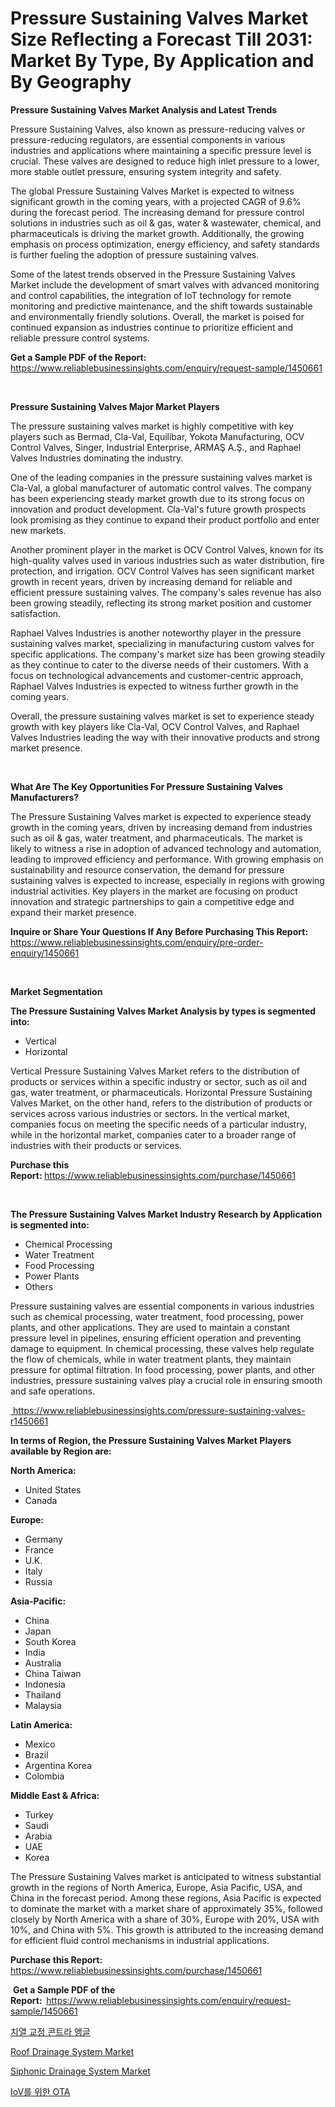 <p><h1>Pressure Sustaining Valves Market Size Reflecting a Forecast Till 2031: Market By Type, By Application and By Geography</h1></p><p><strong>Pressure Sustaining Valves Market Analysis and Latest Trends</strong></p>
<p><p>Pressure Sustaining Valves, also known as pressure-reducing valves or pressure-reducing regulators, are essential components in various industries and applications where maintaining a specific pressure level is crucial. These valves are designed to reduce high inlet pressure to a lower, more stable outlet pressure, ensuring system integrity and safety.</p><p>The global Pressure Sustaining Valves Market is expected to witness significant growth in the coming years, with a projected CAGR of 9.6% during the forecast period. The increasing demand for pressure control solutions in industries such as oil & gas, water & wastewater, chemical, and pharmaceuticals is driving the market growth. Additionally, the growing emphasis on process optimization, energy efficiency, and safety standards is further fueling the adoption of pressure sustaining valves.</p><p>Some of the latest trends observed in the Pressure Sustaining Valves Market include the development of smart valves with advanced monitoring and control capabilities, the integration of IoT technology for remote monitoring and predictive maintenance, and the shift towards sustainable and environmentally friendly solutions. Overall, the market is poised for continued expansion as industries continue to prioritize efficient and reliable pressure control systems.</p></p>
<p><strong>Get a Sample PDF of the Report:&nbsp;</strong> <a href="https://www.reliablebusinessinsights.com/enquiry/request-sample/1450661">https://www.reliablebusinessinsights.com/enquiry/request-sample/1450661</a></p>
<p>&nbsp;</p>
<p><strong>Pressure Sustaining Valves Major Market Players</strong></p>
<p><p>The pressure sustaining valves market is highly competitive with key players such as Bermad, Cla-Val, Equilibar, Yokota Manufacturing, OCV Control Valves, Singer, Industrial Enterprise, ARMAŞ A.Ş., and Raphael Valves Industries dominating the industry. </p><p>One of the leading companies in the pressure sustaining valves market is Cla-Val, a global manufacturer of automatic control valves. The company has been experiencing steady market growth due to its strong focus on innovation and product development. Cla-Val's future growth prospects look promising as they continue to expand their product portfolio and enter new markets.</p><p>Another prominent player in the market is OCV Control Valves, known for its high-quality valves used in various industries such as water distribution, fire protection, and irrigation. OCV Control Valves has seen significant market growth in recent years, driven by increasing demand for reliable and efficient pressure sustaining valves. The company's sales revenue has also been growing steadily, reflecting its strong market position and customer satisfaction.</p><p>Raphael Valves Industries is another noteworthy player in the pressure sustaining valves market, specializing in manufacturing custom valves for specific applications. The company's market size has been growing steadily as they continue to cater to the diverse needs of their customers. With a focus on technological advancements and customer-centric approach, Raphael Valves Industries is expected to witness further growth in the coming years.</p><p>Overall, the pressure sustaining valves market is set to experience steady growth with key players like Cla-Val, OCV Control Valves, and Raphael Valves Industries leading the way with their innovative products and strong market presence.</p></p>
<p>&nbsp;</p>
<p><strong>What Are The Key Opportunities For Pressure Sustaining Valves Manufacturers?</strong></p>
<p><p>The Pressure Sustaining Valves market is expected to experience steady growth in the coming years, driven by increasing demand from industries such as oil & gas, water treatment, and pharmaceuticals. The market is likely to witness a rise in adoption of advanced technology and automation, leading to improved efficiency and performance. With growing emphasis on sustainability and resource conservation, the demand for pressure sustaining valves is expected to increase, especially in regions with growing industrial activities. Key players in the market are focusing on product innovation and strategic partnerships to gain a competitive edge and expand their market presence.</p></p>
<p><strong>Inquire or Share Your Questions If Any Before Purchasing This Report:</strong> <a href="https://www.reliablebusinessinsights.com/enquiry/pre-order-enquiry/1450661">https://www.reliablebusinessinsights.com/enquiry/pre-order-enquiry/1450661</a></p>
<p>&nbsp;</p>
<p><strong>Market Segmentation</strong></p>
<p><strong>The Pressure Sustaining Valves Market Analysis by types is segmented into:</strong></p>
<p><ul><li>Vertical</li><li>Horizontal</li></ul></p>
<p><p>Vertical Pressure Sustaining Valves Market refers to the distribution of products or services within a specific industry or sector, such as oil and gas, water treatment, or pharmaceuticals. Horizontal Pressure Sustaining Valves Market, on the other hand, refers to the distribution of products or services across various industries or sectors. In the vertical market, companies focus on meeting the specific needs of a particular industry, while in the horizontal market, companies cater to a broader range of industries with their products or services.</p></p>
<p><strong>Purchase this Report:&nbsp;</strong><a href="https://www.reliablebusinessinsights.com/purchase/1450661">https://www.reliablebusinessinsights.com/purchase/1450661</a></p>
<p>&nbsp;</p>
<p><strong>The Pressure Sustaining Valves Market Industry Research by Application is segmented into:</strong></p>
<p><ul><li>Chemical Processing</li><li>Water Treatment</li><li>Food Processing</li><li>Power Plants</li><li>Others</li></ul></p>
<p><p>Pressure sustaining valves are essential components in various industries such as chemical processing, water treatment, food processing, power plants, and other applications. They are used to maintain a constant pressure level in pipelines, ensuring efficient operation and preventing damage to equipment. In chemical processing, these valves help regulate the flow of chemicals, while in water treatment plants, they maintain pressure for optimal filtration. In food processing, power plants, and other industries, pressure sustaining valves play a crucial role in ensuring smooth and safe operations.</p></p>
<p><a href="https://www.reliablebusinessinsights.com/pressure-sustaining-valves-r1450661">&nbsp;https://www.reliablebusinessinsights.com/pressure-sustaining-valves-r1450661</a></p>
<p><strong>In terms of Region, the Pressure Sustaining Valves Market Players available by Region are:</strong></p>
<p>
    <p> <strong> North America: </strong>
        <ul>
            <li>United States</li>
            <li>Canada</li>
        </ul>
        </p> 
    <p> <strong> Europe: </strong>
        <ul>
            <li>Germany</li>
            <li>France</li>
            <li>U.K.</li>
            <li>Italy</li>
            <li>Russia</li>
        </ul>
        </p> 
    <p> <strong> Asia-Pacific: </strong>
        <ul>
            <li>China</li>
            <li>Japan</li>
            <li>South Korea</li>
            <li>India</li>
            <li>Australia</li>
            <li>China Taiwan</li>
            <li>Indonesia</li>
            <li>Thailand</li>
            <li>Malaysia</li>
        </ul>
        </p> 
    <p> <strong> Latin America: </strong>
        <ul>
            <li>Mexico</li>
            <li>Brazil</li>
            <li>Argentina Korea</li>
            <li>Colombia</li>
        </ul>
        </p> 
    <p> <strong> Middle East & Africa: </strong>
        <ul>
            <li>Turkey</li>
            <li>Saudi</li>
            <li>Arabia</li>
            <li>UAE</li>
            <li>Korea</li>
        </ul>
    </p>
    </p>
<p><p>The Pressure Sustaining Valves market is anticipated to witness substantial growth in the regions of North America, Europe, Asia Pacific, USA, and China in the forecast period. Among these regions, Asia Pacific is expected to dominate the market with a market share of approximately 35%, followed closely by North America with a share of 30%, Europe with 20%, USA with 10%, and China with 5%. This growth is attributed to the increasing demand for efficient fluid control mechanisms in industrial applications.</p></p>
<p><strong>Purchase this Report: </strong><a href="https://www.reliablebusinessinsights.com/purchase/1450661">https://www.reliablebusinessinsights.com/purchase/1450661</a></p>
<p>&nbsp;<strong>Get a Sample PDF of the Report:&nbsp;&nbsp;</strong><a href="https://www.reliablebusinessinsights.com/enquiry/request-sample/1450661">https://www.reliablebusinessinsights.com/enquiry/request-sample/1450661</a></p>
<p><strong></strong></p>
<p><p><a href="https://github.com/mduzzalmduzzal601/Market-Research-Report-List-1/blob/main/2438682171233.md">치열 교정 콘트라 앵글</a></p><p><a href="https://github.com/maesanjaya8/Market-Research-Report-List-1/blob/main/roof-drainage-system-market.md">Roof Drainage System Market</a></p><p><a href="https://github.com/sowravmitra0/Market-Research-Report-List-1/blob/main/siphonic-drainage-system-market.md">Siphonic Drainage System Market</a></p><p><a href="https://github.com/rick7624/Market-Research-Report-List-2/blob/main/8518071171232.md">IoV를 위한 OTA</a></p></p>